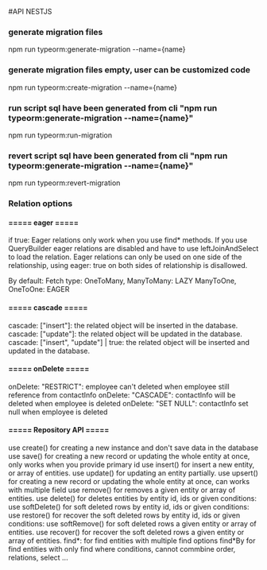 #API NESTJS

### generate migration files
npm run typeorm:generate-migration --name={name}

### generate migration files empty, user can be customized code
npm run typeorm:create-migration --name={name}

### run script sql have been generated from cli "npm run typeorm:generate-migration --name={name}"
npm run typeorm:run-migration

### revert script sql have been generated from cli "npm run typeorm:generate-migration --name={name}"
npm run typeorm:revert-migration

### Relation options

#### ===== eager =====
if true: Eager relations only work when you use find* methods. If you use QueryBuilder eager relations are disabled and have to use leftJoinAndSelect to load the relation. Eager relations can only be used on one side of the relationship, using eager: true on both sides of relationship is disallowed.

By default: Fetch type: 
OneToMany, ManyToMany: LAZY
ManyToOne, OneToOne: EAGER

#### ===== cascade =====
cascade: ["insert"]: the related object will be inserted in the database.
cascade: ["update"]: the related object will be updated in the database.
cascade: ["insert", "update"] | true: the related object will be inserted and updated in the database.

#### ===== onDelete =====
onDelete: "RESTRICT": employee can't deleted when employee still reference from contactInfo
onDelete: "CASCADE": contactInfo will be deleted when employee is deleted
onDelete: "SET NULL": contactInfo set null when employee is deleted

#### ===== Repository API =====
use create() for creating a new instance and don't save data in the database
use save() for creating a new record or updating the whole entity at once, only works when you provide primary id
use insert() for insert a new entity, or array of entities.
use update() for updating an entity partially.
use upsert() for creating a new record or updating the whole entity at once, can works with multiple field
use remove() for removes a given entity or array of entities. 
use delete() for deletes entities by entity id, ids or given conditions:
use softDelete() for soft deleted rows by entity id, ids or given conditions:
use restore() for recover the soft deleted rows by entity id, ids or given conditions:
use softRemove() for soft deleted rows a given entity or array of entities. 
use recover() for recover the soft deleted rows a given entity or array of entities. 
find*: for find entities with multiple find options
find*By for find entities with only find where conditions, cannot commbine order, relations, select ...

